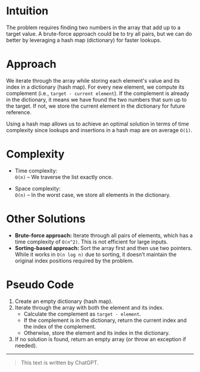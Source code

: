 # Intuition

The problem requires finding two numbers in the array that add up to a target value. A brute-force approach could be to try all pairs, but we can do better by leveraging a hash map (dictionary) for faster lookups.

# Approach

We iterate through the array while storing each element's value and its index in a dictionary (hash map). For every new element, we compute its complement (i.e., `target - current element`). If the complement is already in the dictionary, it means we have found the two numbers that sum up to the target. If not, we store the current element in the dictionary for future reference.

Using a hash map allows us to achieve an optimal solution in terms of time complexity since lookups and insertions in a hash map are on average `O(1)`.

# Complexity

- Time complexity:  
  `O(n)` – We traverse the list exactly once.

- Space complexity:  
  `O(n)` – In the worst case, we store all elements in the dictionary.

# Other Solutions

- **Brute-force approach:** Iterate through all pairs of elements, which has a time complexity of `O(n^2)`. This is not efficient for large inputs.
- **Sorting-based approach:** Sort the array first and then use two pointers. While it works in `O(n log n)` due to sorting, it doesn’t maintain the original index positions required by the problem.

# Pseudo Code

1. Create an empty dictionary (hash map).
2. Iterate through the array with both the element and its index.
   - Calculate the complement as `target - element`.
   - If the complement is in the dictionary, return the current index and the index of the complement.
   - Otherwise, store the element and its index in the dictionary.
3. If no solution is found, return an empty array (or throw an exception if needed).

---

> This text is written by ChatGPT.
